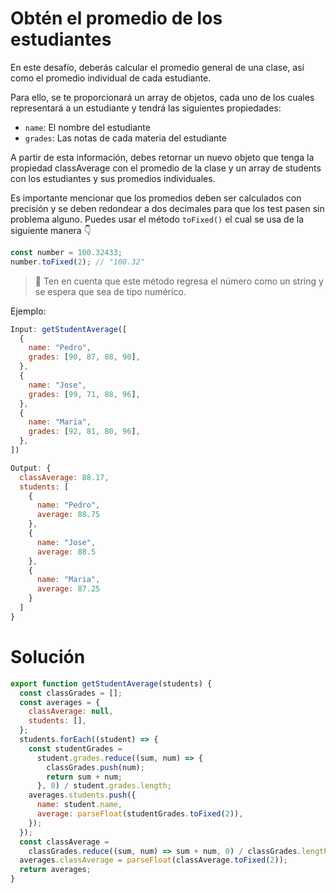 # Obtén el promedio de los estudiantes

En este desafío, deberás calcular el promedio general de una clase, así como el promedio individual de cada estudiante.

Para ello, se te proporcionará un array de objetos, cada uno de los cuales representará a un estudiante y tendrá las siguientes propiedades:

- `name`: El nombre del estudiante
- `grades`: Las notas de cada materia del estudiante

A partir de esta información, debes retornar un nuevo objeto que tenga la propiedad classAverage con el promedio de la clase y un array de students con los estudiantes y sus promedios individuales.

Es importante mencionar que los promedios deben ser calculados con precisión y se deben redondear a dos decimales para que los test pasen sin problema alguno. Puedes usar el método `toFixed()` el cual se usa de la siguiente manera 👇

```javascript
const number = 100.32433;
number.toFixed(2); // "100.32"
```

> 👀 Ten en cuenta que este método regresa el número como un string y se espera que sea de tipo numérico.

Ejemplo:

```javascript
Input: getStudentAverage([
  {
    name: "Pedro",
    grades: [90, 87, 88, 90],
  },
  {
    name: "Jose",
    grades: [99, 71, 88, 96],
  },
  {
    name: "Maria",
    grades: [92, 81, 80, 96],
  },
])

Output: {
  classAverage: 88.17,
  students: [
    {
      name: "Pedro",
      average: 88.75
    },
    {
      name: "Jose",
      average: 88.5
    },
    {
      name: "Maria",
      average: 87.25
    }
  ]
}
```

# Solución

```javascript
export function getStudentAverage(students) {
  const classGrades = [];
  const averages = {
    classAverage: null,
    students: [],
  };
  students.forEach((student) => {
    const studentGrades =
      student.grades.reduce((sum, num) => {
        classGrades.push(num);
        return sum + num;
      }, 0) / student.grades.length;
    averages.students.push({
      name: student.name,
      average: parseFloat(studentGrades.toFixed(2)),
    });
  });
  const classAverage =
    classGrades.reduce((sum, num) => sum + num, 0) / classGrades.length;
  averages.classAverage = parseFloat(classAverage.toFixed(2));
  return averages;
}
```
